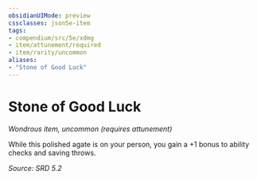 ```yaml
---
obsidianUIMode: preview
cssclasses: json5e-item
tags:
- compendium/src/5e/xdmg
- item/attunement/required
- item/rarity/uncommon
aliases: 
- "Stone of Good Luck"
---
```

# Stone of Good Luck
*Wondrous item, uncommon (requires attunement)*  


While this polished agate is on your person, you gain a +1 bonus to ability checks and saving throws.

*Source: SRD 5.2*